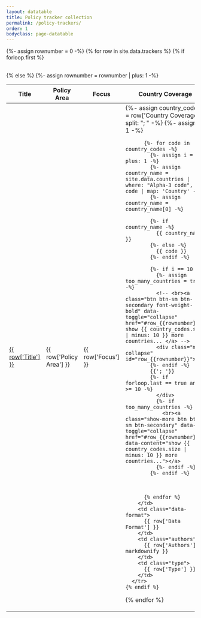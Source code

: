 ```yaml
---
layout: datatable
title: Policy tracker collection
permalink: /policy-trackers/
order: 1
bodyclass: page-datatable
---
```


<table>
  
  {%- assign rownumber = 0 -%}
  {% for row in site.data.trackers %}
    {% if forloop.first %}
    <thead>
      <tr>
        <th class="title">Title</th>
        <th class="policy-area">Policy Area</th>
        <th class="focus">Focus</th>
        <th class="country-coverage">Country Coverage</th>
        <th class="data-format">Data Format</th>
        <th class="authors">Authors</th>       
        <th class="type">Type</th>
      </tr>
    </thead>
    <tbody>
    {% else %}
      {%- assign rownumber = rownumber | plus: 1 -%}
      <tr>
        <td class="title">
          <a href="{{row['Link']}}">
            {{ row['Title'] }}
          </a>
        </td>
        <td class="policy-area">
          {{ row['Policy Area'] }}
        </td>
        <td class="focus">
          {{ row['Focus'] }}
        </td>
        <td class="country-coverage">
          {%- assign country_codes = row['Country Coverage'] | split: "; " -%}
          {%- assign i = 1 -%}
          
          {%- for code in country_codes -%}
            {%- assign i = i | plus: 1 -%}
            {%- assign country_name = site.data.countries | where: "Alpha-3 code", code | map: 'Country' -%}
            {%- assign country_name = country_name[0] -%}

            {%- if country_name -%}
              {{ country_name }}
            {%- else -%}
              {{ code }}
            {%- endif -%}
            
            {%- if i == 10 -%}
              {%- assign too_many_countries = true -%}
              <!-- <br><a class="btn btn-sm btn-secondary font-weight-bold" data-toggle="collapse" href="#row_{{rownumber}}"> show {{ country_codes.size | minus: 10 }} more countries... </a> -->
              <div class="more collapse" id="row_{{rownumber}}">
            {%- endif -%}
            {{'; '}}
            {%- if forloop.last == true and i >= 10 -%}
              </div>
              {%- if too_many_countries -%}
                <br><a class="show-more btn btn-sm btn-secondary" data-toggle="collapse" href="#row_{{rownumber}}" data-content="show {{ country_codes.size | minus: 10 }} more countries..."></a>
              {%- endif -%}
            {%- endif -%}



          {% endfor %}
        </td>
        <td class="data-format">
          {{ row['Data Format'] }}
        </td>
        <td class="authors">
          {{ row['Authors'] | markdownify }}
        </td>
        <td class="type">
          {{ row['Type'] }}
        </td>
      </tr>
    {% endif %}
  {% endfor %}
  </tbody>
</table>